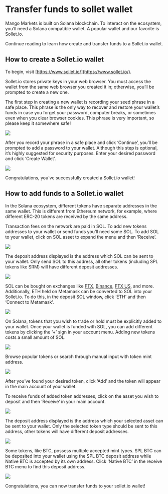 # Transfer funds to sollet wallet

Mango Markets is built on Solana blockchain. To interact on the ecosystem, you’ll need a Solana compatible wallet. A popular wallet and our favorite is Sollet.io. 

Continue reading to learn how create and transfer funds to a Sollet.io wallet.

## **How to create a Sollet.io wallet**

To begin, visit [https://www.sollet.io/](https://www.sollet.io/).  
  
Sollet.io stores private keys in your web browser. You must access the wallet from the same web browser you created it in; otherwise, you’ll be prompted to create a new one. 

The first step in creating a new wallet is recording your seed phrase in a safe place. This phrase is the only way to recover and restore your wallet’s funds in case you forget your password, computer breaks, or sometimes even when you clear browser cookies. This phrase is very important, so please keep it somewhere safe!

![](https://lh6.googleusercontent.com/bVeKIR1FIUhc0XRwwzXcobj5dVIUmt7_GEYT27kG5crev5Gmx1Ou8Z8UnPWFrbK9JjrB4nBPTao3U93V6wUC2EzSpij9BVKlnMzCZ1eszeHkFXLw6PRd5CX_wz6eAkQiihmZZS1B)

After you record your phrase in a safe place and click ‘Continue’, you’ll be prompted to add a password to your wallet. Although this step is optional, it’s highly suggested for security purposes. Enter your desired password and click ‘Create Wallet’. 

![](https://lh5.googleusercontent.com/czevzdtNIFoThP1-c2esV8rYAqsYhecmnOjswRhtzUK0AsXJJkAY5nInpoYsNHvEnJI2XOO20KcxfHg_oijUWEyas0Ai6YwYTP5_5rKT8YWRYOkbgpdpyPx8nbm0ID3XBQ3DIjZ3)

Congratulations, you’ve successfully created a Sollet.io wallet! 

## **How to add funds to a Sollet.io wallet**

In the Solana ecosystem, different tokens have separate addresses in the same wallet. This is different from Ethereum network, for example, where different ERC-20 tokens are received by the same address. 

Transaction fees on the network are paid in SOL. To add new tokens addresses to your wallet or send funds you’ll need some SOL. To add SOL to your wallet, click on SOL asset to expand the menu and then ‘Receive’.

![](https://lh3.googleusercontent.com/sgLJzjC8_KG4xrewJL9qD7cWm0HC6lFxxyXBVbfcm_ecZiSUgrN1sxtu8nbmjJEJguYkKw1qxRipcP-Yl4xtEFDnJT3vbP7tOBD7KyD7DvyC0pMjRoOhxFx2xjiil5UkQOwgT0xs)

The deposit address displayed is the address which SOL can be sent to your wallet. Only send SOL to this address, all other tokens \(including SPL tokens like SRM\) will have different deposit addresses.

![](https://lh6.googleusercontent.com/DS1Q5BG8ZHYAqOp_UYG9AWTqEDq3kKDCmTdozyvHueSFz9sXd454_ToXRsQutMMfL0EzbFGbqFb3DiIpAtYSJuKYYTQw2aRX4ed-lRLBBXMcm03SZLjoMsuxd3jYy6ehu08haeES)

SOL can be bought on exchanges like [FTX](https://ftx.com/), [Binance](https://www.binance.com/en), [FTX US](https://ftx.us/), and more. Additionally, ETH held on Metamask can be converted to SOL into your Sollet.io. To do this, in the deposit SOL window, click ‘ETH’ and then ‘Connect to Metamask’.

![](https://lh6.googleusercontent.com/66hu3P5HrLTbY4EMJ-nndNfZ8YidOOzzwQQAeaGa7njcn1uZCQeAWAxQO1JRKpQH_k6GDhPNoL4uTiPv2j7J-dr2pHfmakD9QkvAC4ZgucihLE77NWESHc9wdSCP2kc2LvOHdIwB)

On Solana, tokens that you wish to trade or hold must be explicitly added to your wallet. Once your wallet is funded with SOL, you can add different tokens by clicking the ‘+’ sign in your account menu. Adding new tokens costs a small amount of SOL.

![](https://lh3.googleusercontent.com/ic-4-IfY5ABX6C7mc_7bWreJJmZd2bOgdigxGle8jRH7ZiPeB2YpJLh6fSpOo7lZA0ZkJ7fXpRSKXkf5SB6i-m8qJoHp2L__yBQgR1mr5ylqzcSkKlqjbi4jdTDRF5_E7eZBH6C1)

Browse popular tokens or search through manual input with token mint address.

![](https://lh4.googleusercontent.com/TNgJowN5wme9p7DQagS7zuTkB5DogmiTipWB4ZU2D-ZbxHPllGFFwyPjTPwwFdldIzs7UkhgqXiSin4J4uUzl5GizJCvOfEozgQ61skCttUEGvhugLxys1KViLBYFANguILiQ9qx)

After you’ve found your desired token, click ‘Add’ and the token will appear in the main account of your wallet. 

To receive funds of added token addresses, click on the asset you wish to deposit and then ‘Receive’ in your main account. 

![](https://lh6.googleusercontent.com/PMgfkpTTa5CK_1BTpfMba0gsOBon72QGRKcxEZkJt0i4x6BJ75tANVUCySRD6vzoOKDV9hnpNsOo4Tm3Kz-sexmq3V1dMiMcrRxaUnR7u4tql_wLrfJFjmTSyUX_yuXmedNa6mQV)

The deposit address displayed is the address which your selected asset can be sent to your wallet. Only the selected token type should be sent to this address, other tokens will have different deposit addresses.

![](https://lh3.googleusercontent.com/FbWlmImrJTk_NahOU-8WufGVnBxBewXku7zB4qL-809U1ydlLGqrHRA99WRGSdf0RBif9BEdmHu90ADI9QDMxvuC8u0SR4Sh66hdUFgnIgTDpdN6BEymV5T0qomih2y_NsiaJzLz)

Some tokens, like BTC, possess multiple accepted mint types. SPL BTC can be deposited into your wallet using the SPL BTC deposit address while Native BTC is accepted by its own address. Click ‘Native BTC’ in the receive BTC menu to find this deposit address. 

![](https://lh3.googleusercontent.com/Tr91H42QEpvWujCUzoe2LA1sDtnmJVdVhiU_KNfJcolT-dpPkHfA317psXx8N0ODGJqk59DVqiVC_Hotb6i7tA_XuAgxmFdCzQuJ6xJCWr7Miap44_TJQYQOvMMJgmLigmDpAwzx)

Congratulations, you can now transfer funds to your sollet.io wallet!

##     

